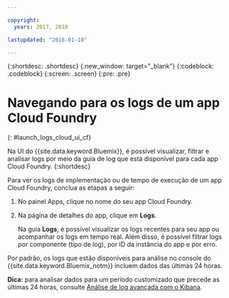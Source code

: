 ```yaml
---

copyright:
  years: 2017, 2018

lastupdated: "2018-01-10"

---
```



{:shortdesc: .shortdesc}
{:new_window: target="_blank"}
{:codeblock: .codeblock}
{:screen: .screen}
{:pre: .pre}

# Navegando para os logs de um app Cloud Foundry
{: #launch_logs_cloud_ui_cf}

Na UI do {{site.data.keyword.Bluemix}}, é possível visualizar, filtrar e analisar logs por meio da guia de log que está disponível para cada app Cloud Foundry.
{:shortdesc}

Para ver os logs de implementação ou de tempo de execução de um app Cloud Foundry, conclua as
etapas a seguir:

1. No painel Apps, clique no nome do seu app Cloud Foundry. 
    
2. Na página de detalhes do app, clique em **Logs**.
    
    Na guia **Logs**, é possível visualizar os logs recentes para seu app ou
acompanhar os logs em tempo real. Além disso, é possível filtrar logs por componente (tipo de log), por ID da instância do app e por erro.
    
Por padrão, os logs que estão disponíveis para análise no
console do {{site.data.keyword.Bluemix_notm}}
incluem dados das últimas 24 horas.

**Dica:** para analisar dados para um período customizado que precede as últimas 24
horas, consulte [Análise de log avançada com
o Kibana](/docs/services/CloudLogAnalysis/kibana/analyzing_logs_Kibana.html#analyzing_logs_Kibana). 


